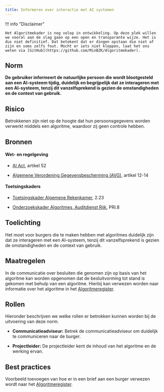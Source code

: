 ```yaml
---
title: Informeren over interactie met AI systemen
---
```


!!! info "Disclaimer"

    Het Algoritmekader is nog volop in ontwikkeling. Op deze plek willen we vooral aan de slag gaan op een open en transparante wijze. Het is dus niet definitief. Dat betekent dat er dingen opstaan die niet af zijn en soms zelfs fout. Mocht er iets niet kloppen, laat het ons weten via [GitHub](https://github.com/MinBZK/Algoritmekader).


## Norm
**De gebruiker informeert de natuurlijke persoon die wordt blootgesteld aan een AI-systeem tijdig, duidelijk en begrijpelijk dat ze interageren met een AI-systeem, tenzij dit vanzelfsprekend is gezien de omstandigheden en de context van gebruik.**

## Risico
Betrokkenen zijn niet op de hoogte dat hun persoonsgegevens worden verwerkt middels een algoritme, waardoor zij geen controle hebben.

## Bronnen

#### Wet- en regelgeving
- [AI Act](https://artificialintelligenceact.eu/wp-content/uploads/2023/08/AI-Mandates-20-June-2023.pdf), artikel 52

- [Algemene Verordening Gegevensbescherming (AVG)](https://eur-lex.europa.eu/legal-content/NL/TXT/HTML/?uri=CELEX:32016R0679&qid=1685451198313), artikel 12-14

#### Toetsingskaders
- [Toetsingskader Algemene Rekenkamer](https://www.rekenkamer.nl/onderwerpen/algoritmes-digitaal-toetsingskader), 2.23

- [Onderzoekskader Algoritmes, Auditdienst Rijk](https://open.overheid.nl/documenten/61b54381-d331-40ed-8fce-b2883b195f25/file), PRI.8

## Toelichting
Het moet voor burgers die te maken hebben met algoritmes duidelijk zijn dat ze interageren met een AI-systeem, tenzij dit vanzelfsprekend is gezien de omstandigheden en de context van gebruik.

## Maatregelen
In de communicatie over besluiten die genomen zijn op basis van het algoritme kan worden opgenomen dat de besluitvorming tot stand is gekomen met behulp van een algoritme. Hierbij kan verwezen worden naar informatie over het algoritme in het [Algoritmeregister](https://algoritmes.overheid.nl/nl). 

## Rollen
Hieronder beschrijven we welke rollen er betrokken kunnen worden bij de uitvoering van deze norm. 

- **Communicatieadviseur:**
Betrek de communicatieadviseur om duidelijk te communiceren naar de burger. 

- **Projectleider:**
De projectleider kent de inhoud van het algoritme en de werking ervan. 

## Best practices
Voorbeeld toevoegen van hoe er in een brief aan een burger verwezen wordt naar het [Algoritmeregister](https://algoritmes.overheid.nl/nl). 



